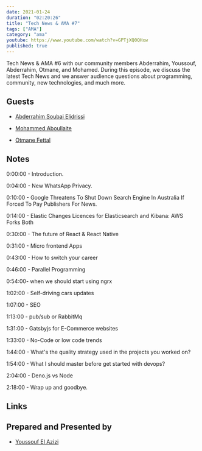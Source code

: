 ```yaml
---
date: 2021-01-24
duration: "02:20:26"
title: "Tech News & AMA #7"
tags: ["AMA"]
category: "ama"
youtube: https://www.youtube.com/watch?v=GPTjXQ0QHxw
published: true
---
```


Tech News & AMA #6 with our community members Abderrahim, Youssouf, Abderrahim, Otmane, and Mohamed. During this episode, we discuss the latest Tech News and we answer audience questions about programming, community, new technologies, and much more.

## Guests

- [Abderrahim Soubai Elidrissi](https://twitter.com/soub4i)

- [Mohammed Aboullaite](https://twitter.com/laytoun)

- [Otmane Fettal](https://twitter.com/ofettal)

## Notes

0:00:00 - Introduction.

0:04:00 - New WhatsApp Privacy.

0:10:00 - Google Threatens To Shut Down Search Engine In Australia If Forced To Pay Publishers For News.

0:14:00 - Elastic Changes Licences for Elasticsearch and Kibana: AWS Forks Both

0:30:00 - The future of React & React Native

0:31:00 - Micro frontend Apps

0:43:00 - How to switch your career

0:46:00 - Parallel Programming

0:54:00- when we should start using ngrx

1:02:00 - Self-driving cars updates

1:07:00 - SEO

1:13:00 - pub/sub or RabbitMq

1:31:00 - Gatsbyjs for E-Commerce websites

1:33:00 - No-Code or low code trends

1:44:00 - What's the quality strategy used in the projects you worked on?

1:54:00 - What I should master before get started with devops?

2:04:00 - Deno.js vs Node

2:18:00 - Wrap up and goodbye.

## Links

## Prepared and Presented by

- [Youssouf El Azizi](https://elazizi.com)
